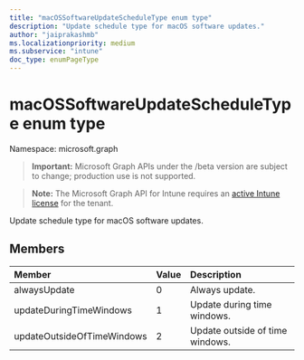 ```yaml
---
title: "macOSSoftwareUpdateScheduleType enum type"
description: "Update schedule type for macOS software updates."
author: "jaiprakashmb"
ms.localizationpriority: medium
ms.subservice: "intune"
doc_type: enumPageType
---
```


# macOSSoftwareUpdateScheduleType enum type

Namespace: microsoft.graph

> **Important:** Microsoft Graph APIs under the /beta version are subject to change; production use is not supported.

> **Note:** The Microsoft Graph API for Intune requires an [active Intune license](https://go.microsoft.com/fwlink/?linkid=839381) for the tenant.

Update schedule type for macOS software updates.

## Members
|Member|Value|Description|
|:---|:---|:---|
|alwaysUpdate|0|Always update.|
|updateDuringTimeWindows|1|Update during time windows.|
|updateOutsideOfTimeWindows|2|Update outside of time windows.|
